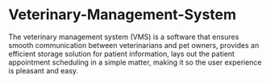 # Veterinary-Management-System
The veterinary management system (VMS) is a software that ensures smooth communication between veterinarians and pet owners, provides an efficient storage solution for patient information, lays out the patient appointment scheduling in a simple matter, making it so the user experience is pleasant and easy.
